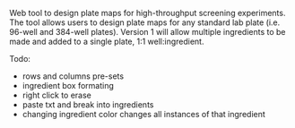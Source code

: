 Web tool to design plate maps for high-throughput screening experiments. The tool allows users to design plate maps for any standard lab plate (i.e. 96-well and 384-well plates). Version 1 will allow multiple ingredients to be made and added to a single plate, 1:1 well:ingredient.  


Todo:
- rows and columns pre-sets
- ingredient box formating
- right click to erase
- paste txt and break into ingredients
- changing ingredient color changes all instances of that ingredient
